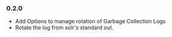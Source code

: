 ### 0.2.0
 - Add Options to manage rotation of Garbage Collection Logs
 - Rotate the log from solr's standard out.
